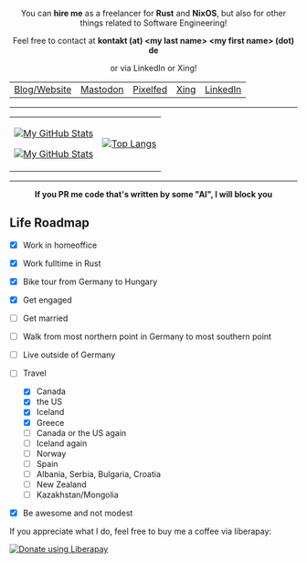 <div align="center">
 <p>
 You can <b>hire me</b> as a freelancer for <b>Rust</b> and <b>NixOS</b>, but also for other things related to Software Engineering!
 </p>
 
 <p>
 Feel free to contact at <b>kontakt (at) &#060;my last name&#062; &#060;my first name&#062; (dot) de</b>
 </p>
 <p>
  or via LinkedIn or Xing!
 </p>
</div>


<table align="center"><tr>
<td>
  <a href="https://beyermatthias.de">Blog/Website</a>
</td>
<td>
  <a rel="me" href="https://social.linux.pizza/@musicmatze">Mastodon</a>
</td>
<td>
  <a href="https://pixelfed.social/musicmatze">Pixelfed</a>
</td>
<td>
  <a href="https://www.xing.com/profile/Matthias_Beyer47">Xing</a>
</td>
<td>
  <a href="https://www.linkedin.com/in/matthias-beyer/">LinkedIn</a>
</td>
</tr></table>

---

<table align="center"><tr><td align="center">

[![My GitHub Stats](https://github-readme-stats-one-bice.vercel.app/api?username=matthiasbeyer&show_icons=true&theme=dark&role=OWNER,ORGANIZATION_MEMBER,COLLABORATOR&include_all_commits=true&count_private=true)](https://github.com/billy1624#gh-dark-mode-only)

[![My GitHub Stats](https://github-readme-stats-one-bice.vercel.app/api?username=matthiasbeyer&show_icons=true&theme=default&role=OWNER,ORGANIZATION_MEMBER,COLLABORATOR&include_all_commits=true&count_private=true)](https://github.com/billy1624#gh-light-mode-only)

</td>
<td align="center">

[![Top Langs](https://github-readme-stats.vercel.app/api/top-langs/?username=matthiasbeyer&layout=compact)](https://github.com/anuraghazra/github-readme-stats)

</td></tr></table>

---


<div align="center">
  <b>If you PR me code that's written by some "AI", I will block you</b>
</div>

## Life Roadmap

- [x] Work in homeoffice
- [x] Work fulltime in Rust
- [x] Bike tour from Germany to Hungary
- [x] Get engaged
- [ ] Get married
- [ ] Walk from most northern point in Germany to most southern point
- [ ] Live outside of Germany
- [ ] Travel
  - [x] Canada
  - [x] the US
  - [x] Iceland
  - [x] Greece
  - [ ] Canada or the US again
  - [ ] Iceland again
  - [ ] Norway
  - [ ] Spain
  - [ ] Albania, Serbia, Bulgaria, Croatia
  - [ ] New Zealand
  - [ ] Kazakhstan/Mongolia
- [x] Be awesome and not modest


If you appreciate what I do, feel free to buy me a coffee via liberapay:

<noscript><a href="https://liberapay.com/musicmatze/donate"><img alt="Donate using Liberapay" src="https://liberapay.com/assets/widgets/donate.svg"></a></noscript>
